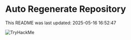 # Auto Regenerate Repository

This README was last updated: 2025-05-16 16:52:47

 ![TryHackMe](https://tryhackme.com/badge/533634)